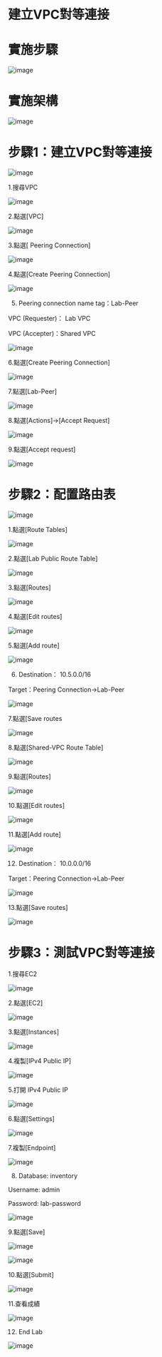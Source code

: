 # 建立VPC對等連接

# 實施步驟

![image](https://user-images.githubusercontent.com/103306835/226787513-63ab9269-5c29-4e82-be16-231d172689e9.png)

# 實施架構

![image](https://user-images.githubusercontent.com/103306835/226787546-b4cf37f4-b895-4c7a-aedd-adac8b89ef33.png)

# 步驟1：建立VPC對等連接

![image](https://user-images.githubusercontent.com/103306835/226787598-9f76ac0b-c1e7-4871-a1d0-1731bfbe5a59.png)

1.搜尋VPC

![image](https://user-images.githubusercontent.com/103306835/226787653-1f2784ce-45b7-4b6a-83e0-b6935493e7e9.png)

2.點選[VPC]

![image](https://user-images.githubusercontent.com/103306835/226787694-30544297-f214-4e9f-9e4f-ce2e75229520.png)

3.點選[ Peering Connection]

![image](https://user-images.githubusercontent.com/103306835/226787729-58e2d1f3-ef33-419e-92b1-835a3b12a71c.png)

4.點選[Create Peering Connection]

![image](https://user-images.githubusercontent.com/103306835/226787778-cbe5b187-273f-46cf-b47c-247b3f1c2f7e.png)

5. Peering connection name tag：Lab-Peer

VPC (Requester)： Lab VPC 

VPC (Accepter)：Shared VPC

![image](https://user-images.githubusercontent.com/103306835/226787867-45f9bf90-63ef-44bf-a4c1-964d4f9da8fb.png)

6.點選[Create Peering Connection]

![image](https://user-images.githubusercontent.com/103306835/226787912-63fd2d5e-c83a-4135-8e7b-59fb6f17df75.png)

7.點選[Lab-Peer]

![image](https://user-images.githubusercontent.com/103306835/226787955-3f1b09b7-9a37-4ea1-8750-c20d4641663c.png)

8.點選[Actions]->[Accept Request]

![image](https://user-images.githubusercontent.com/103306835/226787996-0ac00c27-7cc3-4117-994c-8064318c1c59.png)

9.點選[Accept request]

![image](https://user-images.githubusercontent.com/103306835/226788074-82db3303-6095-4af7-b2b4-a727ecae5c90.png)


# 步驟2：配置路由表

![image](https://user-images.githubusercontent.com/103306835/226788298-212f9dca-439c-4278-aeda-33e410f2ef73.png)

1.點選[Route Tables]

![image](https://user-images.githubusercontent.com/103306835/226788345-555e160b-7d8b-4621-aa01-e14903f61ddd.png)

2.點選[Lab Public Route Table]

![image](https://user-images.githubusercontent.com/103306835/226788382-b48db351-4b1e-4e07-95aa-ec678a29bb14.png)

3.點選[Routes]

![image](https://user-images.githubusercontent.com/103306835/226788423-a800a86e-767f-4aa1-8af0-669dc28a963e.png)

4.點選[Edit routes]

![image](https://user-images.githubusercontent.com/103306835/226788456-40ca780d-a6a7-4fae-9aa6-60012d4af39b.png)

5.點選[Add route]

![image](https://user-images.githubusercontent.com/103306835/226788498-f05568e1-4186-4ef4-9492-09ceda8a8994.png)

6. Destination： 10.5.0.0/16

Target：Peering Connection->Lab-Peer

![image](https://user-images.githubusercontent.com/103306835/226788599-0e22f738-9b3c-4301-94a7-92c78aa5dcb2.png)

7.點選[Save routes

![image](https://user-images.githubusercontent.com/103306835/226788633-ba68a327-87d2-4dee-b67c-41d9c2b24292.png)

8.點選[Shared-VPC Route Table]

![image](https://user-images.githubusercontent.com/103306835/226788677-29ebe395-54f5-44e6-a253-b8e1d5843647.png)

9.點選[Routes]

![image](https://user-images.githubusercontent.com/103306835/226788707-10f36607-b19e-4a1f-8b93-e80ef5db77b2.png)

10.點選[Edit routes]

![image](https://user-images.githubusercontent.com/103306835/226788757-7d4eba45-f45f-43a9-92ff-4d504901e717.png)

11.點選[Add route]

![image](https://user-images.githubusercontent.com/103306835/226788824-095d6728-ff43-4488-b89e-999d39667740.png)

12. Destination： 10.0.0.0/16

Target：Peering Connection->Lab-Peer

![image](https://user-images.githubusercontent.com/103306835/226788885-eb928e01-fc86-4efd-baa3-e9c73a91d5cd.png)

13.點選[Save routes]

![image](https://user-images.githubusercontent.com/103306835/226788920-ce6677fa-5727-4381-addf-61e8feee69a9.png)


# 步驟3：測試VPC對等連接


1.搜尋EC2

![image](https://user-images.githubusercontent.com/103306835/226789991-df281de4-6913-47b0-9848-5c8246627c47.png)

2.點選[EC2]

![image](https://user-images.githubusercontent.com/103306835/226790012-ff5abc71-bb12-4f8d-b285-998e7fe223ca.png)

3.點選[Instances]

![image](https://user-images.githubusercontent.com/103306835/226789300-94f8acad-f2af-452d-a5e9-e72b8869fba2.png)

4.複製[IPv4 Public IP]

![image](https://user-images.githubusercontent.com/103306835/226789356-d01aa0de-dfff-4070-956e-3489136633e1.png)

5.打開 IPv4 Public IP

![image](https://user-images.githubusercontent.com/103306835/226789382-6246c3fb-8ff3-4f12-80f2-b47b35305587.png)

6.點選[Settings]

![image](https://user-images.githubusercontent.com/103306835/226789410-5593cf19-3ad6-4c49-9711-e319a9b1a79a.png)

7.複製[Endpoint]

![image](https://user-images.githubusercontent.com/103306835/226789434-55260b93-0e56-4ccd-9b80-adf51e89efc7.png)

8. Database: inventory 

Username: admin 

Password: lab-password

![image](https://user-images.githubusercontent.com/103306835/226789602-f648471f-2902-46da-a139-6bbd5c114343.png)

9.點選[Save]

![image](https://user-images.githubusercontent.com/103306835/226789641-66166405-d1db-44f1-85b4-2eb86b418928.png)

![image](https://user-images.githubusercontent.com/103306835/226789668-a185e576-2758-4a36-855d-338b5e199304.png)

10.點選[Submit]

![image](https://user-images.githubusercontent.com/103306835/226789731-40adf31c-a766-4e1d-ada6-bd47d72889ef.png)

11.查看成績

![image](https://user-images.githubusercontent.com/103306835/226789763-c241a1d1-c393-4b9e-af42-6d9a4dabb26e.png)

12. End Lab

![image](https://user-images.githubusercontent.com/103306835/226789816-3f2b4d7f-8fb2-412e-b640-e60cd3fa4706.png)
